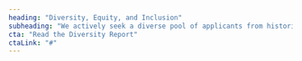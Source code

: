 ```yaml
---
heading: "Diversity, Equity, and Inclusion"
subheading: "We actively seek a diverse pool of applicants from historically marginalized groups, including—but not limited to—people with disabilities, people of color, women, LGBTQ+, and people from low-income backgrounds."
cta: "Read the Diversity Report"
ctaLink: "#"
---
```

